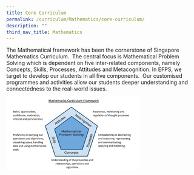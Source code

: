 ```yaml
---
title: Core Curriculum
permalink: /curriculum/Mathematics/core-curriculum/
description: ""
third_nav_title: Mathematics
---
```

The Mathematical framework has been the cornerstone of Singapore Mathematics Curriculum.  The central focus is Mathematical Problem Solving which is dependent on five inter-related components, namely Concepts, Skills, Processes, Attitudes and Metacognition. In EFPS, we target to develop our students in all five components.  Our customised programmes and activities allow our students deeper understanding and connectedness to the real-world issues.



<img src="/images/maths%20diagram.png" 
     style="width:70%">